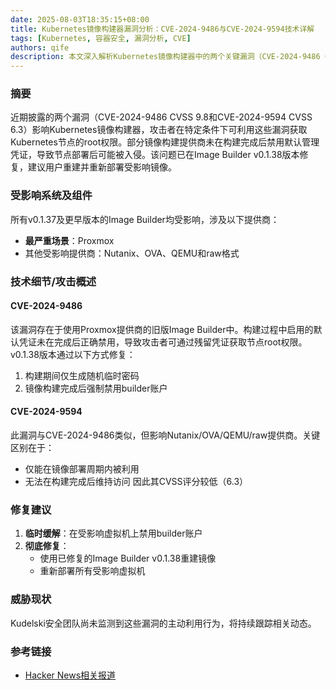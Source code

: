 ```yaml
---
date: 2025-08-03T18:35:15+08:00
title: Kubernetes镜像构建器漏洞分析：CVE-2024-9486与CVE-2024-9594技术详解
tags: [Kubernetes, 容器安全, 漏洞分析, CVE]
authors: qife
description: 本文深入解析Kubernetes镜像构建器中的两个关键漏洞（CVE-2024-9486 CVSS 9.8和CVE-2024-9594 CVSS 6.3），包括其技术原理、影响范围及修复方案，涉及Proxmox/Nutanix等提供商场景下的默认凭证残留问题。
---
```


### 摘要
近期披露的两个漏洞（CVE-2024-9486 CVSS 9.8和CVE-2024-9594 CVSS 6.3）影响Kubernetes镜像构建器，攻击者在特定条件下可利用这些漏洞获取Kubernetes节点的root权限。部分镜像构建提供商未在构建完成后禁用默认管理凭证，导致节点部署后可能被入侵。该问题已在Image Builder v0.1.38版本修复，建议用户重建并重新部署受影响镜像。

### 受影响系统及组件
所有v0.1.37及更早版本的Image Builder均受影响，涉及以下提供商：
- **最严重场景**：Proxmox
- 其他受影响提供商：Nutanix、OVA、QEMU和raw格式

### 技术细节/攻击概述
#### CVE-2024-9486
该漏洞存在于使用Proxmox提供商的旧版Image Builder中。构建过程中启用的默认凭证未在完成后正确禁用，导致攻击者可通过残留凭证获取节点root权限。v0.1.38版本通过以下方式修复：
1. 构建期间仅生成随机临时密码
2. 镜像构建完成后强制禁用builder账户

#### CVE-2024-9594
此漏洞与CVE-2024-9486类似，但影响Nutanix/OVA/QEMU/raw提供商。关键区别在于：
- 仅能在镜像部署周期内被利用
- 无法在构建完成后维持访问
因此其CVSS评分较低（6.3）

### 修复建议
1. **临时缓解**：在受影响虚拟机上禁用builder账户
2. **彻底修复**：
   - 使用已修复的Image Builder v0.1.38重建镜像
   - 重新部署所有受影响虚拟机

### 威胁现状
Kudelski安全团队尚未监测到这些漏洞的主动利用行为，将持续跟踪相关动态。

### 参考链接
- [Hacker News相关报道](https://thehackernews.com/2024/10/critical-kubernetes-image-builder.html)

